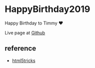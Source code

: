 # HappyBirthday2019
 
 Happy Birthday to Timmy ❤

 Live page at [Github](https://patriciaxiao.github.io/HappyBirthday2019/)

## reference
- [html5tricks](https://www.html5tricks.com/)
